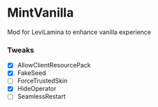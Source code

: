 # MintVanilla
Mod for LeviLamina to enhance vanilla experience

### Tweaks
- [x] AllowClientResourcePack
- [x] FakeSeed
- [ ] ForceTrustedSkin
- [x] HideOperator
- [ ] SeamlessRestart